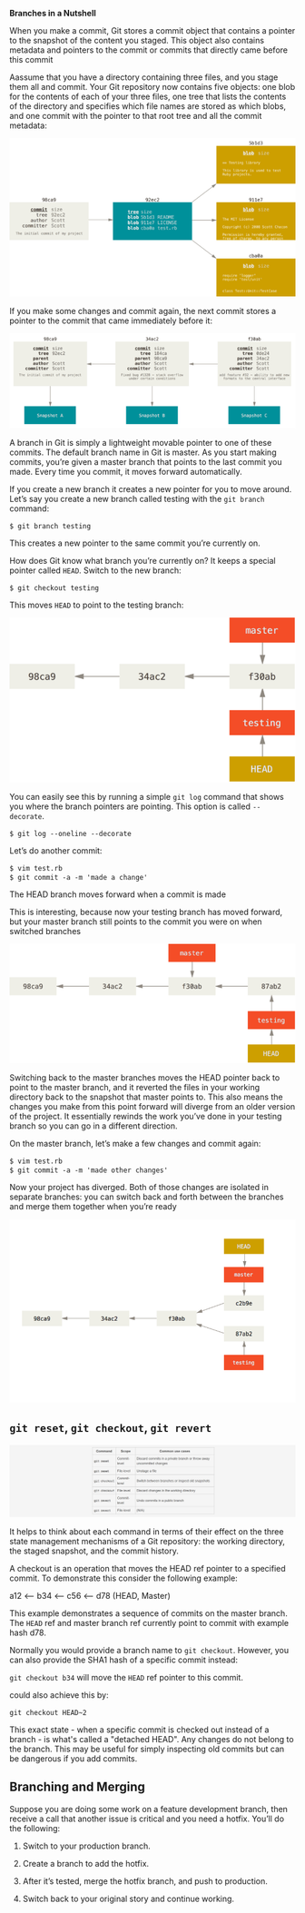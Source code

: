 
**Branches in a Nutshell**

When you make a commit, Git stores a commit object that contains a pointer to the snapshot of the content you staged. This object also contains metadata and pointers to the commit or commits that directly came before this commit

Aassume that you have a directory containing three files, and you stage them all and commit.
Your Git repository now contains five objects: one blob for the contents of each of your three files, one tree that lists the contents of the directory and specifies which file names are stored as which blobs, and one commit with the pointer to that root tree and all the commit metadata:

![](./images/commit-and-tree.png)

If you make some changes and commit again, the next commit stores a pointer to the commit that came immediately before it:

![](./images/commits-and-parents.png)

A branch in Git is simply a lightweight movable pointer to one of these commits. The default branch name in Git is master. As you start making commits, you’re given a master branch that points to the last commit you made. Every time you commit, it moves forward automatically.

If you create a new branch it creates a new pointer for you to move around. Let’s say you create a new branch called testing with the `git branch` command:

    $ git branch testing

This creates a new pointer to the same commit you’re currently on.

How does Git know what branch you’re currently on? It keeps a special pointer called `HEAD`.
Switch to the new branch:

    $ git checkout testing

This moves `HEAD` to point to the testing branch:

![](./images/head-to-testing.png)

You can easily see this by running a simple `git log` command that shows you where the branch pointers are pointing. This option is called `--decorate`.

    $ git log --oneline --decorate

Let’s do another commit:

    $ vim test.rb
    $ git commit -a -m 'made a change'

The HEAD branch moves forward when a commit is made

This is interesting, because now your testing branch has moved forward, but your master branch still points to the commit you were on when switched branches

![](./images/advance-testing.png)

Switching back to the master branches moves the HEAD pointer back to point to the master branch, and it reverted the files in your working directory back to the snapshot that master points to. This also means the changes you make from this point forward will diverge from an older version of the project. It essentially rewinds the work you’ve done in your testing branch so you can go in a different direction.

On the master branch, let’s make a few changes and commit again:

    $ vim test.rb
    $ git commit -a -m 'made other changes'

Now your project has diverged. Both of those changes are isolated in separate branches: you can switch back and forth between the branches and merge them together when you’re ready

![](./images/advance-master.png)

`git reset`, `git checkout`, `git revert`
-----------------------------------------

![](./images/git_reset.png)

It helps to think about each command in terms of their effect on the three state management mechanisms of a Git repository: the working directory,
the staged snapshot, and the commit history.

A checkout is an operation that moves the HEAD ref pointer to a specified commit. To demonstrate this consider the following example:

a12 <-- b34 <-- c56 <-- d78 (HEAD, Master)

This example demonstrates a sequence of commits on the master branch. The `HEAD` ref and master branch ref currently point to commit with example hash d78.

Normally you would provide a branch name to `git checkout`. However, you can also provide the SHA1 hash of a specific commit instead:

`git checkout b34` will move the `HEAD` ref pointer to this commit.

could also achieve this by:

    git checkout HEAD~2

This exact state - when a specific commit is checked out instead of a branch - is what's called a "detached HEAD".
Any changes do not belong to the branch. This may be useful for simply inspecting old commits but can be dangerous if you add commits.


Branching and Merging
------------------

Suppose you are doing some work on a feature development branch, then  receive a call that another issue is critical and you need a hotfix. You’ll do the following:

1) Switch to your production branch.

2) Create a branch to add the hotfix.

3) After it’s tested, merge the hotfix branch, and push to production.

4) Switch back to your original story and continue working.